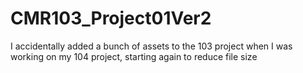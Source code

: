 # CMR103_Project01Ver2
I accidentally added a bunch of assets to the 103 project when I was working on my 104 project, starting again to reduce file size
